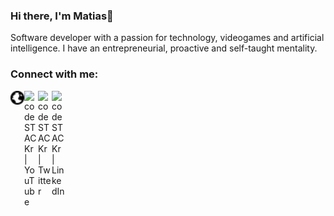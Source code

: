### Hi there, I'm Matias👋

Software developer with a passion for technology, videogames and artificial intelligence. I have an entrepreneurial, proactive and self-taught mentality.

### Connect with me:

[<img align="left" alt="codeSTACKr.com" width="22px" src="https://raw.githubusercontent.com/iconic/open-iconic/master/svg/globe.svg" />][website]
[<img align="left" alt="codeSTACKr | YouTube" width="22px" src="https://cdn.jsdelivr.net/npm/simple-icons@v3/icons/youtube.svg" />][youtube]
[<img align="left" alt="codeSTACKr | Twitter" width="22px" src="https://cdn.jsdelivr.net/npm/simple-icons@v3/icons/twitter.svg" />][twitter]
[<img align="left" alt="codeSTACKr | LinkedIn" width="22px" src="https://cdn.jsdelivr.net/npm/simple-icons@v3/icons/linkedin.svg" />][linkedin]


<br />

[website]: https://www.linkedin.com/in/matiasvallejos/
[twitter]: https://twitter.com/MatiasAVallejos
[youtube]: https://www.youtube.com/channel/UCLzRlIA3FEZF7bxLOfs9WXg
[linkedin]: https://linkedin.com/in/codeSTACKr